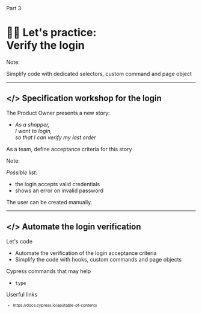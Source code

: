 


<!-- .slide: id="lets-practice-login" class="slide--part-title slide--vcenter" -->


  <div class="part-title">
    <span class="text-level-3">Part 3</span>
    <h1>👩‍💻 Let's practice: <br/> Verify the login </h1>
  </div>


Note:


Simplify code with dedicated selectors, custom command and page object


---

## &lt;/> Specification workshop for the login
<!-- .element: data-toc-icon="code" data-toc-label="Verify the login" -->

<div class="block--exercice mt-5">
  <p>The Product Owner presents a new story:
  <ul>
    <li class="text-level-3"><i> As a shopper,<br>
    I want to login,<br>
    so that I can verify my last order</i>
  </ul>
  <p class="mt-2">As a team, define acceptance criteria for this story
</div>

Note:

_Possible list:_

- the login accepts valid credentials
- shows an error on invalid password


The user can be created manually.

---

## </> Automate the login verification
<!-- .element: data-toc-exclude -->

<div class="block--exercice text-level-1">
  <p>Let's code
  <ul>
    <li>Automate the verification of the login acceptance criteria
    <li>Simplify the code with hooks, custom commands and page objects
  </ul>
  <p>Cypress commands that may help
  <ul>
    <li><code>type</code>
  </ul>
  <p>Userful links
  <ul style="font-size:75%">
    <li class="url-link">https://docs.cypress.io/api/table-of-contents
  </ul>
</div>
